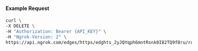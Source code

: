 <!-- Code generated for API Clients. DO NOT EDIT. -->

#### Example Request

```bash
curl \
-X DELETE \
-H "Authorization: Bearer {API_KEY}" \
-H "Ngrok-Version: 2" \
https://api.ngrok.com/edges/https/edghts_2yJQYqph6mntRsnk0I82TQ9f8ru/routes/edghtsrt_2yJQYuhJ2m5BMEljcHGD7p4BBu9/saml
```
